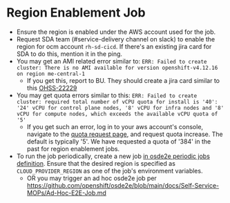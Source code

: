 # Region Enablement Job

- Ensure the region is enabled under the AWS account used for the job.
- Request SDA team (#service-delivery channel on slack) to enable the region for ocm account `rh-sd-cicd`. If there's an existing jira card for SDA to do this, mention it in the ping. 
- You may get an AMI related error similar to: `ERR: Failed to create cluster: There is no AMI available for version openshift-v4.12.16 on region me-central-1`
  - If you get this, report to BU. They should create a jira card similar to this [OHSS-22229](https://issues.redhat.com/browse/OHSS-22229) 
- You may get quota errors similar to this: `ERR: Failed to create cluster: required total number of vCPU quota for install is '40': '24' vCPU for control plane nodes, '8' vCPU for infra nodes and '8' vCPU for compute nodes, which exceeds the available vCPU quota of '5'` 
  - If you get such an error, log in to your aws account's console, navigate to the [quota request page](https://me-central-1.console.aws.amazon.com/servicequotas/home/services/ec2/quotas/L-34B43A08), and request quota increase. The default is typically '5'. We have requested a quota of '384' in the past for region enablement jobs. 
- To run the job periodically, create a new job [in osde2e periodic jobs definition](https://github.com/openshift/release/blob/master/ci-operator/jobs/openshift/osde2e/openshift-osde2e-main-periodics.yaml). Ensure that the desired region is specified as `CLOUD_PROVIDER_REGION` as one of the job's environment variables.  
  - OR you may trigger an ad hoc osde2e job per https://github.com/openshift/osde2e/blob/main/docs/Self-Service-MOPs/Ad-Hoc-E2E-Job.md
